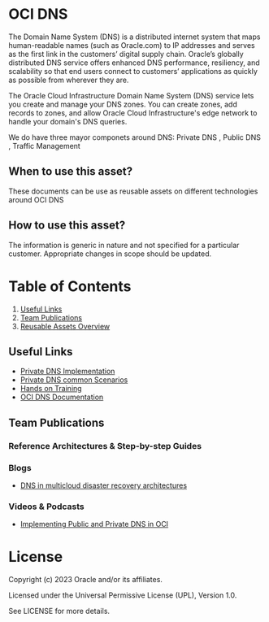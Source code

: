 # OCI DNS

The Domain Name System (DNS) is a distributed internet system that maps human-readable names (such as Oracle.com) to IP addresses and serves as the first link in the customers’ digital supply chain. Oracle’s globally distributed DNS service offers enhanced DNS performance, resiliency, and scalability so that end users connect to customers’ applications as quickly as possible from wherever they are.

The Oracle Cloud Infrastructure Domain Name System (DNS) service lets you create and manage your DNS zones. You can create zones, add records to zones, and allow Oracle Cloud Infrastructure's edge network to handle your domain's DNS queries. 

We do have three mayor componets around DNS: Private DNS , Public DNS , Traffic Management

## When to use this asset?
These documents can be use as reusable assets on different technologies around OCI DNS

## How to use this asset?
The information is generic in nature and not specified for a particular customer. Appropriate changes in scope should be updated.


# Table of Contents
 
1. [Useful Links](#useful-links)
2. [Team Publications](#team-publications)
3. [Reusable Assets Overview](#reusable-assets-overviewdef)
 
## Useful Links

- [Private DNS Implementation](https://www.ateam-oracle.com/post/private-dns-implementation)
- [Private DNS common Scenarios](https://www.ateam-oracle.com/post/oci-private-dns---common-scenarios)
- [Hands on Training](https://oracle.github.io/learning-library/oci-library/oci-hol/oci-private-dns/workshops/freetier/?lab=intro)
- [OCI DNS Documentation](https://www.oracle.com/cloud/networking/dns/)

## Team Publications

### Reference Architectures & Step-by-step Guides


### Blogs
 
- [DNS in multicloud disaster recovery architectures](https://blogs.oracle.com/cloud-infrastructure/post/dns-in-multicloud-disaster-recovery-architectures)

### Videos & Podcasts

- [Implementing Public and Private DNS in OCI](https://www.youtube.com/watch?v=AjA-HagCye8)

# License

Copyright (c) 2023 Oracle and/or its affiliates.

Licensed under the Universal Permissive License (UPL), Version 1.0.

See LICENSE for more details.
